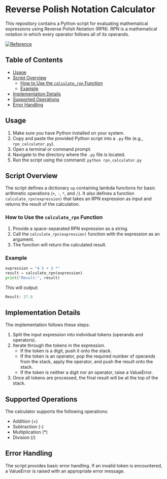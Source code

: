 # Reverse Polish Notation Calculator

This repository contains a Python script for evaluating mathematical expressions using Reverse Polish Notation (RPN). RPN is a mathematical notation in which every operator follows all of its operands.

[![Reference](https://img.youtube.com/vi/7ha78yWRDlE/0.jpg)](https://www.youtube.com/watch?v=7ha78yWRDlE)

## Table of Contents

- [Usage](#usage)
- [Script Overview](#script-overview)
  - [How to Use the `calculate_rpn` Function](#how-to-use-the-calculate_rpn-function)
  - [Example](#example)
- [Implementation Details](#implementation-details)
- [Supported Operations](#supported-operations)
- [Error Handling](#error-handling)

## Usage

1. Make sure you have Python installed on your system.
2. Copy and paste the provided Python script into a `.py` file (e.g., `rpn_calculator.py`).
3. Open a terminal or command prompt.
4. Navigate to the directory where the `.py` file is located.
5. Run the script using the command: `python rpn_calculator.py`

## Script Overview

The script defines a dictionary `op` containing lambda functions for basic arithmetic operations (`+`, `-`, `*`, and `/`). It also defines a function `calculate_rpn(expression)` that takes an RPN expression as input and returns the result of the calculation.

### How to Use the `calculate_rpn` Function

1. Provide a space-separated RPN expression as a string.
2. Call the `calculate_rpn(expression)` function with the expression as an argument.
3. The function will return the calculated result.

### Example

```python
expression = "4 5 + 3 *"
result = calculate_rpn(expression)
print("Result:", result)
```

This will output:

```python
Result: 27.0
```
## Implementation Details
The implementation follows these steps:

1. Split the input expression into individual tokens (operands and operators).
2. Iterate through the tokens in the expression.
   - If the token is a digit, push it onto the stack.
   - If the token is an operator, pop the required number of operands from the stack, apply the operator, and push the result onto the stack.
   - If the token is neither a digit nor an operator, raise a ValueError.
3. Once all tokens are processed, the final result will be at the top of the stack.

## Supported Operations
The calculator supports the following operations:

- Addition (+)
- Subtraction (-)
- Multiplication (*)
- Division (/)

## Error Handling
The script provides basic error handling. If an invalid token is encountered, a ValueError is raised with an appropriate error message.

